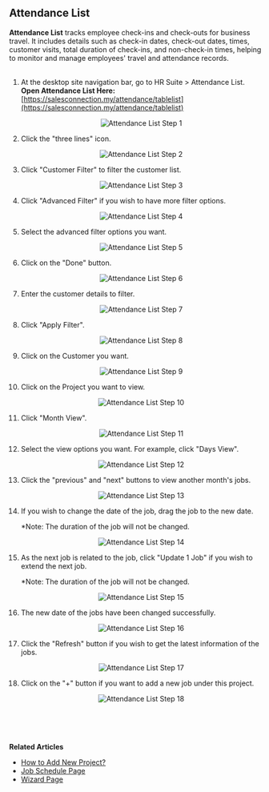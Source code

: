 ## Attendance List

**Attendance List** tracks employee check-ins and check-outs for business travel. It includes details such as check-in dates, check-out dates, times, customer visits, total duration of check-ins, and non-check-in times, helping to monitor and manage employees' travel and attendance records.<br><br>


1. At the desktop site navigation bar, go to HR Suite > Attendance List.<br>
   **Open Attendance List Here:** [https://salesconnection.my/attendance/tablelist](https://salesconnection.my/attendance/tablelist)<br>

   <p align="center">
      <img src="img2/Attendance_List_Step_1.png" alt="Attendance List Step 1">
   </p>

2. Click the "three lines" icon.

   <p align="center">
      <img src="img2/Attendance_List_Step_2.png" alt="Attendance List Step 2">
   </p>
  
3. Click "Customer Filter" to filter the customer list.

   <p align="center">
      <img src="img2/Attendance_List_Step_3.png" alt="Attendance List Step 3">
   </p>
   
4. Click "Advanced Filter" if you wish to have more filter options.

   <p align="center">
      <img src="img2/Attendance_List_Step_4.png" alt="Attendance List Step 4">
   </p>

5. Select the advanced filter options you want.

   <p align="center">
      <img src="img2/Attendance_List_Step_5.png" alt="Attendance List Step 5">
   </p>

6. Click on the "Done" button.

   <p align="center">
      <img src="img2/Attendance_List_Step_6.png" alt="Attendance List Step 6">
   </p>
  
7. Enter the customer details to filter.

   <p align="center">
      <img src="img2/Attendance_List_Step_7.png" alt="Attendance List Step 7">
   </p>
  
8. Click "Apply Filter".

   <p align="center">
      <img src="img2/Attendance_List_Step_8.png" alt="Attendance List Step 8">
   </p>
  
9. Click on the Customer you want.

   <p align="center">
      <img src="img2/Attendance_List_Step_9.png" alt="Attendance List Step 9">
   </p>
  
10. Click on the Project you want to view.

    <p align="center">
      <img src="img2/Attendance_List_Step_10.png" alt="Attendance List Step 10">
    </p>

11. Click "Month View".

    <p align="center">
      <img src="img2/Attendance_List_Step_11.png" alt="Attendance List Step 11">
    </p>
  
12. Select the view options you want. For example, click "Days View".

    <p align="center">
      <img src="img2/Attendance_List_Step_12.png" alt="Attendance List Step 12">
    </p>
  
13. Click the "previous" and "next" buttons to view another month's jobs.

    <p align="center">
      <img src="img2/Attendance_List_Step_13.png" alt="Attendance List Step 13">
    </p>

14. If you wish to change the date of the job, drag the job to the new date.

    *Note: The duration of the job will not be changed.<br>

    <p align="center">
      <img src="img2/Attendance_List_Step_14.png" alt="Attendance List Step 14">
    </p>
  
15. As the next job is related to the job, click "Update 1 Job" if you wish to extend the next job.

    *Note: The duration of the job will not be changed.<br>

    <p align="center">
      <img src="img2/Attendance_List_Step_15.png" alt="Attendance List Step 15">
    </p>
  
16. The new date of the jobs have been changed successfully.

    <p align="center">
      <img src="img2/Attendance_List_Step_16.png" alt="Attendance List Step 16">
    </p>  

17. Click the "Refresh" button if you wish to get the latest information of the jobs.
    
    <p align="center">
      <img src="img2/Attendance_List_Step_17.png" alt="Attendance List Step 17">
    </p>  

18. Click on the "+" button if you want to add a new job under this project.
    
    <p align="center">
      <img src="img2/Attendance_List_Step_18.png" alt="Attendance List Step 18">
    </p>
    <br><br><br>

**Related Articles**
- [How to Add New Project?](Add_New_Project.md)
- [Job Schedule Page](Job_Schedule_Page.md)
- [Wizard Page](Wizard_Page.md)
